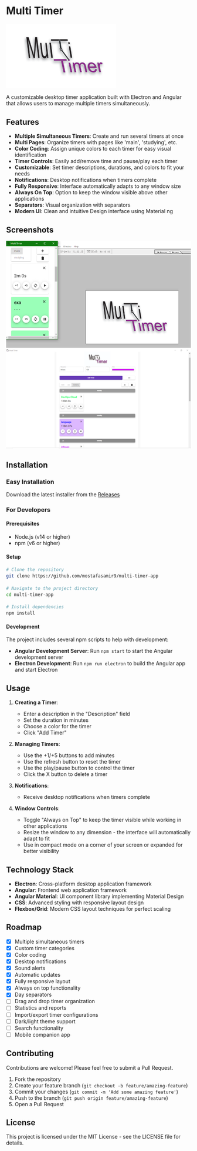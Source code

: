 # Multi Timer

<img src="logo.png" alt="Multi Timer Logo" width="300"/>

A customizable desktop timer application built with Electron and Angular that allows users to manage multiple timers simultaneously.

## Features

- **Multiple Simultaneous Timers**: Create and run several timers at once
- **Multi Pages**: Organize timers with pages like 'main', 'studying', etc.
- **Color Coding**: Assign unique colors to each timer for easy visual identification
- **Timer Controls**: Easily add/remove time and pause/play each timer
- **Customizable**: Set timer descriptions, durations, and colors to fit your needs
- **Notifications**: Desktop notifications when timers complete
- **Fully Responsive**: Interface automatically adapts to any window size
- **Always On Top**: Option to keep the window visible above other applications
- **Separators**: Visual organization with separators
- **Modern UI**: Clean and intuitive Design interface using Material ng

## Screenshots

![Multi Timer Interface](screenshot1.png)
![Multi Timer Interface](screenshot2.png)

## Installation

### Easy Installation
Download the latest installer from the [Releases](https://github.com/mostafasamir9/multi-timer-app/releases/)

### For Developers
#### Prerequisites
- Node.js (v14 or higher)
- npm (v6 or higher)

#### Setup
```bash
# Clone the repository
git clone https://github.com/mostafasamir9/multi-timer-app

# Navigate to the project directory
cd multi-timer-app

# Install dependencies
npm install
```

#### Development
The project includes several npm scripts to help with development:

- **Angular Development Server**: Run `npm start` to start the Angular development server
- **Electron Development**: Run `npm run electron` to build the Angular app and start Electron

## Usage

1. **Creating a Timer**:
   - Enter a description in the "Description" field
   - Set the duration in minutes
   - Choose a color for the timer
   - Click "Add Timer"

2. **Managing Timers**:
   - Use the +1/+5 buttons to add minutes
   - Use the refresh button to reset the timer
   - Use the play/pause button to control the timer
   - Click the X button to delete a timer


4. **Notifications**:
   - Receive desktop notifications when timers complete

5. **Window Controls**:
   - Toggle "Always on Top" to keep the timer visible while working in other applications
   - Resize the window to any dimension - the interface will automatically adapt to fit
   - Use in compact mode on a corner of your screen or expanded for better visibility

## Technology Stack

- **Electron**: Cross-platform desktop application framework
- **Angular**: Frontend web application framework
- **Angular Material**: UI component library implementing Material Design
- **CSS**: Advanced styling with responsive layout design
- **Flexbox/Grid**: Modern CSS layout techniques for perfect scaling

## Roadmap

- [x] Multiple simultaneous timers
- [x] Custom timer categories
- [x] Color coding
- [x] Desktop notifications
- [x] Sound alerts
- [x] Automatic updates
- [x] Fully responsive layout
- [x] Always on top functionality
- [x] Day separators
- [ ] Drag and drop timer organization
- [ ] Statistics and reports
- [ ] Import/export timer configurations
- [ ] Dark/light theme support
- [ ] Search functionality
- [ ] Mobile companion app

## Contributing

Contributions are welcome! Please feel free to submit a Pull Request.

1. Fork the repository
2. Create your feature branch (`git checkout -b feature/amazing-feature`)
3. Commit your changes (`git commit -m 'Add some amazing feature'`)
4. Push to the branch (`git push origin feature/amazing-feature`)
5. Open a Pull Request

## License

This project is licensed under the MIT License - see the LICENSE file for details.

<script type="text/javascript" src="https://cdnjs.buymeacoffee.com/1.0.0/button.prod.min.js" data-name="bmc-button" data-slug="mostafasamh" data-color="#FFDD00" data-emoji=""  data-font="Poppins" data-text="Buy me a coffee" data-outline-color="#000000" data-font-color="#000000" data-coffee-color="#ffffff" ></script>
